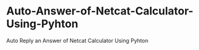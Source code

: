 # Auto-Answer-of-Netcat-Calculator-Using-Pyhton
Auto Reply an Answer of Netcat Calculator Using Pyhton
